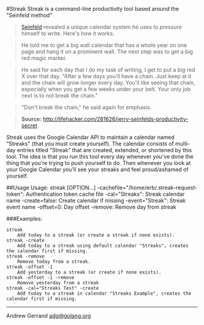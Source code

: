 #Streak
Streak is a command-line productivity tool based around the "Seinfeld method"

> [Seinfeld](https://en.wikipedia.org/wiki/Jerry_Seinfeld) revealed a unique calendar system he uses to pressure
himself to write. Here's how it works.

> He told me to get a big wall calendar that has a whole year on one page
and hang it on a prominent wall. The next step was to get a big red
magic marker.

> He said for each day that I do my task of writing, I get to put a big
red X over that day. "After a few days you'll have a chain. Just keep
at it and the chain will grow longer every day. You'll like seeing that
chain, especially when you get a few weeks under your belt. Your only
job next is to not break the chain."

> "Don't break the chain," he said again for emphasis.

> **Source:** http://lifehacker.com/281626/jerry-seinfelds-productivity-secret

Streak uses the Google Calendar API to maintain a calendar named "Streaks"
(that you must create yourself). The calendar consists of multi-day entries
titled "Streak" that are created, extended, or shortened by this tool.  The
idea is that you run this tool every day whenever you've done the thing that
you're trying to push yourself to do. Then whenever you look at your Google
Calendar you'll see your streaks and feel proud/ashamed of yourself.

##Usage
	Usage: streak [OPTION...]
	  -cachefile="/home/erb/.streak-request-token": Authentication token cache file
	  -cal="Streaks": Streak calendar name
	  -create=false: Create calendar if missing
	  -event="Streak": Streak event name
	  -offset=0: Day offset
	  -remove: Remove day from streak

###Examples:

	streak
		Add today to a streak (or create a streak if none exists).
	streak -create
		Add today to a streak using default calendar "Streaks", creates the calendar first if missing.
	streak -remove
		Remove today from a streak.
	streak -offset -1
		Add yesterday to a streak (or create if none exists).
	streak -offset -1 -remove
		Remove yesterday from a streak
	streak -cal="Streaks Test" -create
		Add today to a streak in calendar "Streaks Example", creates the calendar first if missing.

-----
Andrew Gerrand <adg@golang.org>
